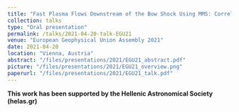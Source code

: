 ```yaml
---
title: "Fast Plasma Flows Downstream of the Bow Shock Using MMS: Correlations and Generation Mechanisms"
collection: talks
type: "Oral presentation"
permalink: /talks/2021-04-20-talk-EGU21
venue: "European Geophysical Union Assembly 2021"
date: 2021-04-20
location: "Vienna, Austria"
abstract: "/files/presentations/2021/EGU21_abstract.pdf"
picture: "/files/presentations/2021/EGU21_overview.png"
paperurl: "/files/presentations/2021/EGU21_talk.pdf"
---
```


**This work has been supported by the Hellenic Astronomical Society (helas.gr)**
